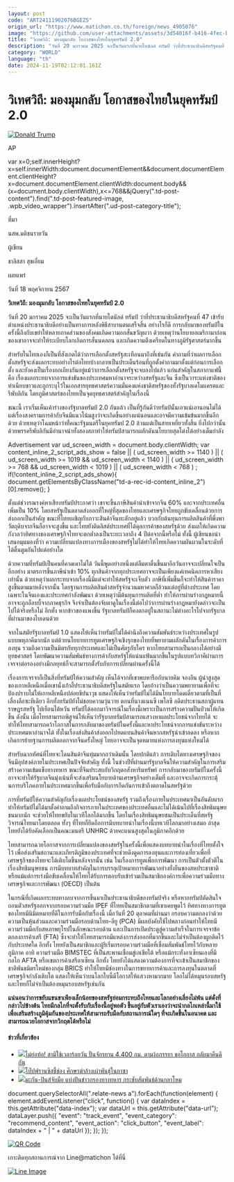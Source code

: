 ```yaml
---
layout: post
code: "ART24111902076BGEZ5"
origin_url: "https://www.matichon.co.th/foreign/news_4905076"
image: "https://github.com/user-attachments/assets/3d54016f-b416-4fec-b5cf-bbfb6845b13a"
title: "วิเทศวิถี: มองมุมกลับ โอกาสของไทยในยุคทรัมป์ 2.0"
description: "วันที่ 20 มกราคม 2025 จะเป็นวันแรกที่นายโดนัลด์ ทรัมป์ ว่าที่ประธานาธิบดีสหรัฐคนที่ 47 เข้ารับตำแหน่งประธานาธิบดีอย่างเป็นทางการหลังพิธีสาบานตนเสร็จสิ้น อย่างไรก็ดี การกลับมาของทรัมป์ในครั้งนี้ถึงกับเขย่าให้หลายภาคส่วนของสังคมเกิดความอกสั่นขวัญผวา ด้วยเหตุว่านโยบายอเมริกามาก่อนของเขาอาจจะทำให้ระเบียบโลกเกิดการสั่นนคลอน และเกิดความตึงเครียดในทางภูมิรัฐศาสตร์มากขึ้น"
category: "WORLD"
language: "th"
date: 2024-11-19T02:12:01.161Z
---
```


# วิเทศวิถี: มองมุมกลับ โอกาสของไทยในยุคทรัมป์ 2.0

[![](https://www.matichon.co.th/wp-content/uploads/2024/11/728-รายงาน-น.32.jpg "Donald Trump")](https://www.matichon.co.th/wp-content/uploads/2024/11/728-รายงาน-น.32.jpg)

AP

var x=0;self.innerHeight?x=self.innerWidth:document.documentElement&&document.documentElement.clientHeight?x=document.documentElement.clientWidth:document.body&&(x=document.body.clientWidth),x<=768&&jQuery(".td-post-content").find(".td-post-featured-image, .wpb\_video\_wrapper").insertAfter(".ud-post-category-title");

ที่มา

นสพ.มติชนรายวัน

ผู้เขียน

ชาลิสสา สุขเอี่ยม

เผยแพร่

วันที่ 18 พฤศจิกายน 2567

**วิเทศวิถี: มองมุมกลับ โอกาสของไทยในยุคทรัมป์ 2.0**

วันที่ 20 มกราคม 2025 จะเป็นวันแรกที่นายโดนัลด์ ทรัมป์ ว่าที่ประธานาธิบดีสหรัฐคนที่ 47 เข้ารับตำแหน่งประธานาธิบดีอย่างเป็นทางการหลังพิธีสาบานตนเสร็จสิ้น อย่างไรก็ดี การกลับมาของทรัมป์ในครั้งนี้ถึงกับเขย่าให้หลายภาคส่วนของสังคมเกิดความอกสั่นขวัญผวา ด้วยเหตุว่านโยบายอเมริกามาก่อนของเขาอาจจะทำให้ระเบียบโลกเกิดการสั่นนคลอน และเกิดความตึงเครียดในทางภูมิรัฐศาสตร์มากขึ้น

สำหรับในไทยเองก็เป็นที่สังเกตได้ว่าการเลือกตั้งสหรัฐสะเทือนมาถึงที่เช่นกัน คำถามที่ว่าผลการเลือกตั้งสหรัฐจะส่งผลกระทบอย่างไรต่อไทยบ้างกลายเป็นประเด็นร้อนที่ถูกตั้งคำถามมาตั้งแต่ก่อนการเลือกตั้ง และยังคงเป็นเรื่องถกเถียงกันอยู่แม้ว่าการเลือกตั้งสหรัฐจะจบลงไปแล้ว แก่นสำคัญในสภากาแฟนี้คือ เรื่องผลกระทบจากการแข่งขันของประเทศมหาอำนาจระหว่างสหรัฐและจีน ซึ่งเป็นวาระแห่งชาติของทำเนียบขาวและถูกระบุไว้ในเอกสารยุทธศาสตร์ความมั่นคงแห่งชาติสหรัฐของทั้งรัฐบาลเดโมแครตและรีพับลิกัน โดยภูมิศาสตร์ของไทยเป็นจุดยุทธศาสตร์สำคัญในเรื่องนี้

ขณะนี้ เราเริ่มเห็นเค้าร่างของรัฐบาลทรัมป์ 2.0 กันแล้ว เป็นที่รู้กันดีว่าทรัมป์นั้นเอาแน่เอานอนไม่ได้ แต่เรื่องสงครามการค้ากับจีนมีแนวโน้มสูงว่าจะเกิดขึ้นอย่างแน่นอนและอาจมีความเข้มข้นมากขึ้นอีกด้วย ด้วยเหตุว่าโฉมหน้าว่าที่่คณะรัฐมนตรีในยุคทรัมป 2.0 ล้วนแต่เป็นสายเหยี่ยวทั้งสิ้น ยิ่งไปกว่านั้น ด้วยพรรครีพับลิกันมีอำนาจนำทั้งสองสภาทำให้ทรัมป์สามารถผลักดันนโยบายสุดโต่งได้อย่างเต็มกำลัง

Advertisement var ud\_screen\_width = document.body.clientWidth; var content\_inline\_2\_script\_ads\_show = false || ( ud\_screen\_width >= 1140 ) || ( ud\_screen\_width >= 1019 && ud\_screen\_width < 1140 ) || ( ud\_screen\_width >= 768 && ud\_screen\_width < 1019 ) || ( ud\_screen\_width < 768 ) ; if(!content\_inline\_2\_script\_ads\_show){ document.getElementsByClassName("td-a-rec-id-content\_inline\_2")\[0\].remove(); }

ตั้งแต่ช่วงรณรงค์หาเสียงทรัมป์ประกาศว่า เขาจะขึ้นภาษีสินค้านำเข้าจากจีน 60% และจากประเทศอื่นเพิ่มเป็น 10% โดยสหรัฐเป็นตลาดส่งออกที่ใหญ่ที่สุดของไทยและเศรษฐกิจไทยถูกขับเคลื่อนด้วยการส่งออกเป็นสำคัญ ขณะที่ไทยเผชิญกับภาวะสินค้าจีนทะลักอยู่แล้ว บวกกับต้นทุนการผลิตสินค้าที่พึ่งพาวัตถุดิบจากจีนก็อาจจะสูงขึ้น และไทยยังติดลิสต์ประเทศที่ได้ดุลการค้าของสหรัฐด้วย ส่งผลให้เกิดความกังวลว่าทิศทางของเศรษฐกิจไทยจะตกต่ำลงเป็นระยะเวลาถึง 4 ปีต่อจากนี้หรือไม่ ทั้งนี้ ผู้เขียนขอนำเสนอมุมมองที่ว่า ความเปลี่ยนแปลงทางการเมืองของสหรัฐไม่ได้ทำให้ไทยเกิดความผันผวนในระดับที่ได้ตื่นตูมกันไปแต่อย่างใด

ด้วยความที่ทรัมป์เป็นคนที่คาดเดาไม่ได้ วันนี้พูดอย่างหนึ่งแต่ลืมตาตื่นขึ้นมาอีกวันอาจจะเปลี่ยนใจเป็นอีกอย่าง มาตรการขึ้นภาษีนำเข้า 10% ทุกสินค้าจากทุกประเทศอาจจะเป็นเพียงแค่เทคนิคการหาเสียงเท่านั้น ด้วยเหตุว่าผลกระทบจากเรื่องนี้มีแต่จะทำให้สหรัฐจะเจ็บตัว ภาษีที่เพิ่มขึ้นก็จะทำให้สินค้าราคาสูงขึ้นตามมาหลังจากนั้น โดยฐานการผลิตสินค้าสหรัฐจำนวนมหาศาลก็ล้วนแต่อยู่ที่ต่างประเทศ โดยเฉพาะในจีนเองและประเทศกำลังพัฒนา ด้วยเหตุว่ามีต้นทุนการผลิตที่ต่ำ ทำให้การผ่านร่างกฎหมายนี้อาจจะถูกล็อบบี้จากภาคธุรกิจ จึงจำเป็นต้องจับตาดูในเรื่องนี้ต่อไปว่าการผ่านร่างกฎหมายังดล่าวจะเป็นไปได้จริงหรือไม่ อีกทั้ง หากข้าวของแพงขึ้น รัฐบาลทรัมป์ก็คงตกอยู่ในสถานะไม่ต่างอะไรไปจากรัฐบาลที่ผ่านมาของไบเดนด้วย

จากในสมัยรัฐบาลทรัมป์ 1.0 แสดงให้เห็นว่าทรัมป์ไม่ได้คำนึงถึงความสัมพันธ์ระหว่างประเทศในรูปแบบพหุภาคีมากนัก แต่ด้วยนโยบายการทูตเศรษฐกิจเชิงรุกของไทยที่พยายามผลักดันในเรื่องการค้าการลงทุน รวมถึงความเป็นมิตรกับทุกประเทศและไม่เป็นศัตรูกับใคร หากไทยสามารถเป็นกลางได้อย่างมียุทธศาสตร์ โดยพัฒนาความสัมพันธ์ทางการค้ากับสหรัฐให้แน่นแฟ้นมากขึ้นในรูปแบบทวิภาคีผ่านการเจรจาต่อรองอย่างมีกลยุทธ์ก็จะสามารถตั้งรับกับการเปลี่ยนผ่านครั้งนี้ได้

เรื่องการเจรจาก็เป็นสิ่งที่ทรัมป์ให้ความสำคัญ เห็นได้จากที่เขาพบหารือกับนายคิม จองอึน ผู้นำสูงสุดของเกาหลีเหนือเมื่อเขานั่งเก้าอี้ประธานาธิบดีสหรัฐในสมัยแรก โดยอ้างว่าเป็นความพยายามเพื่อที่จะป้องปราบไม่ให้เกาหลีเหนือปล่อยขีปนาวุธ แสดงให้เห็นว่าทรัมป์ไม่ได้มีนโยบายโดดเดี่ยวตามที่เป็นที่เลื่องลือซะทีเดียว อีกทั้งทรัมป์ยังไม่ชอบความวุ่นวาย ตอนที่นางแนนซี เพโลซี อดีตประธานสภาผู้แทนราษฎรสหรัฐ ไปเยือนไต้หวัน ทรัมป์ได้ออกมาวิจารณ์ในเรื่องนี้เพราะเป็นการสร้างความปั่นป่วนให้เกิดขึ้น ดังนั้น เมื่อไทยสามารถพิสูจน์ให้เห็นว่ารัฐบาลทรัมป์สามารถแสวงหาผลประโยชน์จากไทยได้ จะทำให้ไทยสามารถคว้าโอกาสในการกลับมาของทรัมป์ในครั้งนี้และหาประโยชน์จากการแข่งขันระหว่างประเทศมหาอำนาจได้ ทั้งในเรื่องส่งสินค้าส่งออกไปทดแทนสินค้าจีนหากสหรัฐนำเข้าลดลง หรือหากเกิดการย้ายฐานการผลิตออกจากจีนครั้งใหญ่ ไทยอาจจะเป็นจุดหมายแห่งการลงทุนแห่งใหม่ได้

สำหรับฉากทัศน์ที่ไทยจะโดนสินค้าจีนทุ่มมากกว่าเดิมนั้น โดยปกติแล้ว การเติบโตทางเศรษฐกิจของจีนมีอุปสงค์ภายในประเทศเป็นปัจจัยสำคัญ ทั้งนี้ ในช่วงปีที่ผ่านมารัฐบาลจีนให้ความสำคัญในการเสริมสร้างความเข้มแข็งทางทหาร ขณะที่จีนประสบกับวิกฤตอสังหาริมทรัพย์ การกลับมาของทรัมป์ในครั้งนี้อาจจะทำให้รัฐบาลจีนมุ่งเน้นที่จะส่งเสริมนโยบายด้านเศรษฐกิจอย่างเต็มที่ และอาจจะเกิดการกระตุ้นการบริโภคภายในประเทศมากขึ้นเพื่อรับมือกับการกีดกันการเข้าถึงตลาดในสหรัฐด้วย

การที่ทรัมป์ให้ความสำคัญกับเรื่องผลประโยชน์ของสหรัฐ รวมถึงเรื่องภายในประเทศมาเป็นอันดับแรก ทำให้ทรัมป์ไม่ได้มาตั้งคำถามถึงกิจการภายในประเทศของประเทศอื่นและไม่ได้เน้นไปที่เรื่องสิทธิมนุษยชนมากนัก จะช่วยให้ไทยขยับในเวทีโลกได้มากขึ้น โดยในเรื่องสิทธิมนุษยชนเป็นประเด็นที่สหรัฐวิจารณ์ไทยมาโดยตลอด ทั้งๆ ที่ไทยก็ยึดถือการมีบทบาทนำในเรื่องนี้บทเวทีโลกมาอย่างเสมอ ล่าสุดไทยยังได้รับคัดเลือกเป็นคณะมนตรี UNHRC ด้วยคะแนนสูงสุดในภูมิภาคอีกด้วย

ไทยสามารถฉวยโอกาสจากการเปลี่ยนแปลงของสหรัฐในครั้งนี้เพื่อแสดงบทบาทนำในเรื่องที่ไทยตั้งใจไว้ เพื่อส่งเสริมสถานะและเกียรติภูมิของประเทศที่จะช่วยดึงดูดการลงทุนและการท่องเที่ยวเพื่อที่เศรษฐกิจของไทยจะได้เติบโตขึ้นหลังจากนั้น เช่น ในเรื่องการทูตเพื่อการพัฒนา การเป็นตัวตั้งตัวตีในเรื่องสิทธิมนุษยชน การมีบทบาทสำคัญในการบรรลุเป้าหมายการพัฒนาอย่างยั่งยืนของสหประชาชาติ หรือแม้แต่การเร่งมือขับเคลื่อนให้ไทยได้รับการตอบรับเข้าร่วมเป็นสมาชิกองค์การเพื่อความร่วมมือทางเศรษฐกิจและการพัฒนา (OECD) เป็นต้น

ในกรณีที่เกิดผลกระทบทางลบจากการขึ้นมาเป็นประธานาธิบดีของทรัมป์จริง หรือหากทรัมป์ตัดสินใจถอนตัวสหรัฐออกจากกรอบความร่วมมือ IPEF ที่ไทยเป็นสมาชิกตามที่เขาเคยพูดไว้ ทิศทางทางการทูตของไทยมีนิมิตหมายที่ดีในการรับมือกับเรื่องนี้ เมื่อวันที่ 20 ตุลาคมที่ผ่านมา กรอบความตกลงว่าด้วยความเป็นหุ้นส่วนและความร่วมมือรอบด้านไทย-อียู (PCA) มีผลบังคับใช้ไปพลางก่อนทำให้ไทยมีความร่วมมือกับสหภาพยุโรปในลักษณะรอบด้าน และเป็นการเปิดประตูสู่ความสำเร็จในการเจรจาข้อตกลงการค้าเสรี (FTA) ซึ่งจะทำให้ไทยสามารถมีแหล่งการส่งออกที่มากขึ้นและไม่จำเป็นต้องผูกติดไว้กับประเทศใด อีกทั้ง ไทยยังเป็นสมาชิกและผู้ริเริ่มกรอบความร่วมมือที่เชื่อมสัมพันธ์ไทยไว้กับหลายภูมิภาค อาทิ ความร่วมมือ BIMSTEC ที่เป็นสะพานเชื่อมสู่เอเชียใต้ หรือแม้กระทั่งอาเซียนเองที่มีกลไก AFTA หรือเขตการค้าเสรีอาเซียน อีกทั้ง ไทยยังได้แสดงความต้องการที่จะเข้าเป็นสมาชิกของชาติพันธมิตรใหม่ของกลุ่ม BRICS ทำให้ไทยมีช่องทางในการขยายการค้าและการลงทุนในตลาดที่เศรษฐกิจกำลังเติบโต แสดงให้เห็นว่าบนโลกใบนี้มีโอกาสให้แสวงหามากมาย โลกไม่ได้หมุนรอบสหรัฐและไทยก็ไม่จำเป็นต้องหมุนรอบสหรัฐเช่นกัน

**แน่นอนว่าการขยับแขนขาเพียงเล็กน้อยของสหรัฐย่อมกระทบถึงไทยและโลกอย่างเลี่ยงไม่พ้น แต่ดั่งที่กล่าวไปข้างต้น ไทยมีกลไกที่จะตั้งรับกับเรื่องนี้อยู่พอตัว ขึ้นอยู่กับตัวเราเองว่าจะนำกลไกเหล่านี้มาใช้เพื่อเสริมสร้างภูมิคุ้มกันของประเทศให้สามารถรับมือกับสถานการณ์ใดๆ ที่จะเกิดขึ้นในอนาคต และสามารถฉวยโอกาสจากวิกฤตได้หรือไม่**

#### ข่าวที่เกี่ยวข้อง

*   [![](https://www.matichon.co.th/wp-content/uploads/2024/11/ปกข่าว-7281-125.jpg)ไม่ย่อท้อ! สามีใช้เวลาร้อยวัน ปั่นจักรยาน 4,400 กม. ตามง้อภรรยา ขอโอกาส กลับมาคืนดีกัน](https://www.matichon.co.th/foreign/news_4905189)
*   [![](https://www.matichon.co.th/wp-content/uploads/2024/11/1200-AFP__20241117__36MN4MJ__v1__HighRes__VaticanReligionPopeMassPoverty-1.jpg)โป๊ปฟรานซิสชี้ช่อง ศึกษาฆ่าล้างเผ่าพันธุ์ในกาซา](https://www.matichon.co.th/foreign/news_4905047)
*   [![](https://www.matichon.co.th/wp-content/uploads/2024/11/AFP__20241118__36MP3ZW__v1__HighRes__PhilippinesUsDiplomacyDefence-728.jpg)มะกัน-ปินส์จับมือ แบ่งปันข่าวกรองทางทหาร กระชับสัมพันธ์ด้านกลาโหม](https://www.matichon.co.th/foreign/news_4904962)

document.querySelectorAll(".relate-news a").forEach(function(element) { element.addEventListener("click", function() { var dataIndex = this.getAttribute("data-index"); var dataUrl = this.getAttribute("data-url"); dataLayer.push({ "event": "track\_event", "event\_category": "recommend\_content", "event\_action": "click\_button", "event\_label": dataIndex + " | " + dataUrl }); }); });

[![QR Code](https://www.matichon.co.th/wp-content/uploads/2023/07/wob1371z.jpg)](https://lin.ee/ht0nDxX)

เกาะติดทุกสถานการณ์จาก Line@matichon ได้ที่นี่

[![Line Image](https://www.matichon.co.th/wp-content/uploads/2023/07/th.png)](https://lin.ee/ht0nDxX)